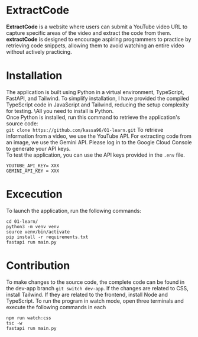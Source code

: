 # ExtractCode
**ExtractCode** is a website where users can submit a YouTube video URL to capture specific areas of the video and extract the code from them.\
**extractCode** is designed to encourage aspiring programmers to practice by retrieving code snippets, allowing them to avoid watching an entire video without actively practicing.
# Installation
The application is built using Python in a virtual environment, TypeScript, FastAPI, and Tailwind. To simplify installation, I have provided the compiled TypeScript code in JavaScript and Tailwind, reducing the setup complexity for testing. \All you need to install is Python.\
Once Python is installed, run this command to retrieve the application's source code:\
```git clone https://github.com/kassa96/01-learn.git```
To retrieve information from a video, we use the YouTube API. 
For extracting code from an image, we use the Gemini API. 
Please log in to the Google Cloud Console to generate your API keys.\
To test the application, you can use the API keys provided in the `.env` file.
```
YOUTUBE_API_KEY= XXX
GEMINI_API_KEY = XXX
```
# Excecution
To launch the application, run the following commands:
```
cd 01-learn/
python3 -m venv venv 
source venv/bin/activate 
pip install -r requirements.txt
fastapi run main.py
```
# Contribution
To make changes to the source code, the complete code can be found in the dev-app branch ```git switch dev-app```. 
If the changes are related to CSS, install Tailwind. If they are related to the frontend, install Node and TypeScript. To run the program in watch mode, open three terminals and execute the following commands in each 
```
npm run watch:css
tsc -w
fastapi run main.py
```
